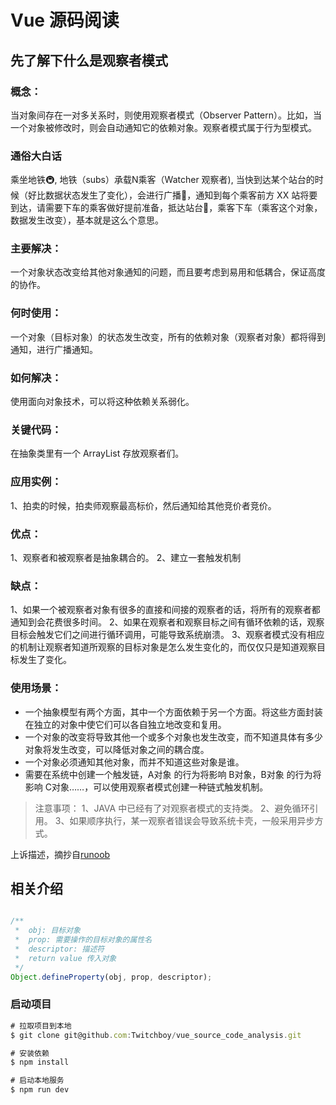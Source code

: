 # Vue 源码阅读

## 先了解下什么是观察者模式

### 概念：

当对象间存在一对多关系时，则使用观察者模式（Observer Pattern）。比如，当一个对象被修改时，则会自动通知它的依赖对象。观察者模式属于行为型模式。

### 通俗大白话

乘坐地铁🚇, 地铁（subs）承载N乘客（Watcher 观察者), 当快到达某个站台的时候（好比数据状态发生了变化），会进行广播📢，通知到每个乘客前方 XX 站将要到达，请需要下车的乘客做好提前准备，抵达站台🚉，乘客下车（乘客这个对象，数据发生改变），基本就是这么个意思。

### 主要解决：

一个对象状态改变给其他对象通知的问题，而且要考虑到易用和低耦合，保证高度的协作。

### 何时使用：

一个对象（目标对象）的状态发生改变，所有的依赖对象（观察者对象）都将得到通知，进行广播通知。

### 如何解决：

使用面向对象技术，可以将这种依赖关系弱化。

### 关键代码：

在抽象类里有一个 ArrayList 存放观察者们。

### 应用实例：

1、拍卖的时候，拍卖师观察最高标价，然后通知给其他竞价者竞价。

### 优点：

1、观察者和被观察者是抽象耦合的。
2、建立一套触发机制

### 缺点：

1、如果一个被观察者对象有很多的直接和间接的观察者的话，将所有的观察者都通知到会花费很多时间。
2、如果在观察者和观察目标之间有循环依赖的话，观察目标会触发它们之间进行循环调用，可能导致系统崩溃。
3、观察者模式没有相应的机制让观察者知道所观察的目标对象是怎么发生变化的，而仅仅只是知道观察目标发生了变化。

### 使用场景：

* 一个抽象模型有两个方面，其中一个方面依赖于另一个方面。将这些方面封装在独立的对象中使它们可以各自独立地改变和复用。
* 一个对象的改变将导致其他一个或多个对象也发生改变，而不知道具体有多少对象将发生改变，可以降低对象之间的耦合度。
* 一个对象必须通知其他对象，而并不知道这些对象是谁。
* 需要在系统中创建一个触发链，A对象 的行为将影响 B对象，B对象 的行为将影响 C对象……，可以使用观察者模式创建一种链式触发机制。

> 注意事项： 1、JAVA 中已经有了对观察者模式的支持类。 2、避免循环引用。 3、如果顺序执行，某一观察者错误会导致系统卡壳，一般采用异步方式。

上诉描述，摘抄自[runoob](http://www.runoob.com/design-pattern/observer-pattern.html)

## 相关介绍

```js

/**
 *  obj: 目标对象
 *  prop: 需要操作的目标对象的属性名
 *  descriptor: 描述符
 *  return value 传入对象
 */
Object.defineProperty(obj, prop, descriptor);
```

### 启动项目

```js
# 拉取项目到本地
$ git clone git@github.com:Twitchboy/vue_source_code_analysis.git

# 安装依赖
$ npm install

# 启动本地服务
$ npm run dev
```
